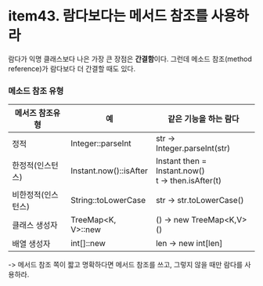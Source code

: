 # item43. 람다보다는 메서드 참조를 사용하라
람다가 익명 클래스보다 나은 가장 큰 장점은 **간결함**이다. 그런데 메소드 참조(method reference)가 람다보다 더 간결할 때도 있다. 

### 메소드 참조 유형
| 메서즈 참조유형   | 예                      | 같은 기능을 하는 람다                                          |
|------------|------------------------|-------------------------------------------------------|
| 정적         | Integer::parseInt      | str -> Integer.parseInt(str)                          |
| 한정적(인스턴스)  | Instant.now()::isAfter | Instant then = Instant.now()<br/>t -> then.isAfter(t) |
| 비한정적(인스턴스) | String::toLowerCase    | str -> str.toLowerCase()                              |
| 클래스 생성자    | TreeMap<K, V>::new     | () -> new TreeMap<K,V>()                              |
| 배열 생성자     | int[]::new             | len -> new int[len]                                   |

-> 메서드 참조 쪽이 짧고 명확하다면 메서드 참조를 쓰고, 그렇지 않을 때만 람다를 사용하라.